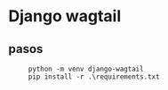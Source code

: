 # Django wagtail

## pasos

```
     python -m venv django-wagtail
     pip install -r .\requirements.txt
```

